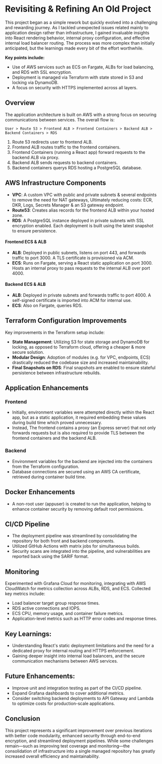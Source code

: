 # Revisiting & Refining An Old Project
This project began as a simple rework but quickly evolved into a challenging and rewarding journey. As I tackled unexpected issues related mainly to application design rather than infrastructure, I gained invaluable insights into React rendering behavior, internal proxy configuration, and effective internal load balancer routing. The process was more complex than initially anticipated, but the learnings made every bit of the effort worthwhile.

**Key points include:**

- Use of AWS services such as ECS on Fargate, ALBs for load balancing, and RDS with SSL encryption.
- Deployment is managed via Terraform with state stored in S3 and locking via DynamoDB.
- A focus on security with HTTPS implemented across all layers.

## Overview
The application architecture is built on AWS with a strong focus on securing communications between services. The overall flow is:

`User > Route 53 > Frontend ALB > Frontend Containers > Backend ALB > Backend Containers > RDS`

1. Route 53 redirects user to frontend ALB.
2. Frontend ALB routes traffic to the frontend containers.
3. Frontend Containers (running a React app) forward requests to the backend ALB via proxy.
4. Backend ALB sends requests to backend containers.
5. Backend containers querys RDS hosting a PostgreSQL database.

## AWS Infrastructure Components
- **VPC**: A custom VPC with public and private subnets & several endpoints to remove the need for NAT gateways, Ultimately reducing costs: ECR, DKR, Logs, Secrets Manager & an S3 gateway endpoint.
- **Route53**: Creates alias records for the frontend ALB within your hosted zone. 
- **RDS**: A PostgreSQL instance deployed in private subnets with SSL encryption enabled. Each deployment is built using the latest snapshot to ensure persistence.
#### Frontend ECS & ALB
- **ALB**: Deployed in public subnets, listens on port 443, and forwards traffic to port 3000. A TLS certificate is provisioned via ACM.
- **ECS**: Runs on Fargate, serving a React static application on port 3000. Hosts an internal proxy to pass requests to the internal ALB over port 4000.
#### Backend ECS & ALB
- **ALB**: Deployed in private subnets and forwards traffic to port 4000. A self-signed certificate is imported into ACM for internal use.
- **ECS**: Also on Fargate, queries RDS.



## Terraform Configuration Improvements
Key improvements in the Terraform setup include:

- **State Management**: Utilizing S3 for state storage and DynamoDB for locking, as opposed to Terraform cloud, offering a cheaper & more secure solution.
- **Modular Design**: Adoption of modules (e.g. for VPC, endpoints, ECS) drastically reduced the codebase size and increased maintainability.
- **Final Snapshots on RDS**: Final snapshots are enabled to ensure stateful persistence between infrastructure rebuilds.

## Application Enhancements
### Frontend
- Initially, environment variables were attempted directly within the React app, but as a static application, it required embedding these values during build time which proved unnecessary.
- Instead, The frontend contains a proxy (an Express server) that not only forwards requests but is also required to provide TLS between the frontend containers and the backend ALB.
### Backend
- Environment variables for the backend are injected into the containers from the Terraform configuration.
- Database connections are secured using an AWS CA certificate, retrieved during container build time.
## Docker Enhancements
- A non-root user (appuser) is created to run the application, helping to enhance container security by removing default root permissions.
## CI/CD Pipeline
- The deployment pipeline was streamlined by consolidating the repository for both front and backend components.
- Utilized GitHub Actions with matrix jobs for simultaneous builds.
- Security scans are integrated into the pipeline, and vulnerabilities are reported back using the SARIF format.
## Monitoring
Experimented with Grafana Cloud for monitoring, integrating with AWS CloudWatch for metrics collection across ALBs, RDS, and ECS.
Collected key metrics include:
- Load balancer target group response times.
- RDS active connections and IOPS.
- ECS CPU, memory usage, and container failure metrics.
- Application-level metrics such as HTTP error codes and response times.

## Key Learnings:
- Understanding React's static deployment limitations and the need for a dedicated proxy for internal routing and HTTPS enforcement.
- Gaining deeper insight into internal load balancers, and the secure communication mechanisms between AWS services.

## Future Enhancements:
- Improve unit and integration testing as part of the CI/CD pipeline.
- Expand Grafana dashboards to cover additional metrics.
- Consider switching backend deployments to API Gateway and Lambda to optimize costs for production-scale applications.
## Conclusion
This project represents a significant improvement over previous iterations with better code modularity, enhanced security through end-to-end encryption, and streamlined deployment pipelines. While some challenges remain—such as improving test coverage and monitoring—the consolidation of infrastructure into a single managed repository has greatly increased overall efficiency and maintainability.
 
